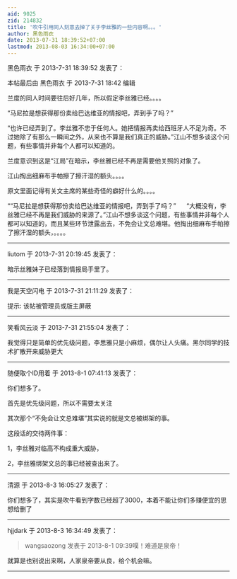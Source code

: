 ```yaml
---
aid: 9025
zid: 214832
title: '吹牛引用同人刻意去掉了关于李丝雅的一些内容啊。。。'
author: 黑色雨衣
date: 2013-07-31 18:39:52+07:00
lastmod: 2013-08-03 16:34:00+07:00
---
```


黑色雨衣 于 2013-7-31 18:39:52 发表了：

本帖最后由 黑色雨衣 于 2013-7-31 18:42 编辑 

兰度的同人时间要往后好几年，所以假定李丝雅已经。。。。

“马尼拉是想获得那份卖给巴达维亚的情报吧，弄到手了吗？”

“也许已经弄到了。李丝雅不忠于任何人。她把情报再卖给西班牙人不足为奇。不过她除了有那么一瞬间之外，从来也不算是我们真正的威胁。”江山不想多谈这个问题，有些事情并非每个人都可以知道的。

兰度意识到这是“江局”在暗示，李丝雅已经不再是需要他关照的对象了。

江山掏出细麻布手帕擦了擦汗湿的额头。。。。

原文里面记得有关文主席的某些奇怪的癖好什么的。。。。

““马尼拉是想获得那份卖给巴达维亚的情报吧，弄到手了吗？”      “大概没有，李丝雅已经不再是我们威胁的来源了。”江山不想多谈这个问题，有些事情并非每个人都可以知道的，而且某些环节泄露出去，不免会让文总难堪。他掏出细麻布手帕擦了擦汗湿的额头，。。。。

---------

liutom 于 2013-7-31 20:19:45 发表了：

暗示丝雅妹子已经落到情报局手里了。

---------

我是天空闪电 于 2013-7-31 21:11:29 发表了：

提示: 该帖被管理员或版主屏蔽

---------

笑看风云淡 于 2013-7-31 21:55:04 发表了：

我觉得只是简单的优先级问题，李思雅只是小麻烦，偶尔让人头痛。黑尔同学的技术扩散开来威胁更大

---------

随便取个ID用着 于 2013-8-1 07:41:13 发表了：

你们想多了。

首先是优先级问题，所以不需要太关注

其次那个“不免会让文总难堪”其实说的就是文总被绑架的事。

这段话的交待两件事：

1，李丝雅对临高不构成重大威胁，

2，李丝雅绑架文总的事已经被查出来了。

---------

清源 于 2013-8-3 16:05:27 发表了：

你们想多了，其实是吹牛看到字数已经超了3000，本着不能让你们多赚便宜的思想给删了

---------

hjjdark 于 2013-8-3 16:34:49 发表了：

> wangsaozong 发表于 2013-8-1 09:39噗！难道是泉帝！



就算是也别说出来啊，人家泉帝要从良，给个机会嘛。

---------

